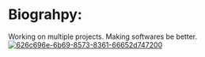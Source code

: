 # Biograhpy:
Working on multiple projects. Making softwares be better.
<a href="https://ibb.co/zhcyfS7z"><img src="https://i.ibb.co/LzwLpCJ3/626c696e-6b69-8573-8361-66652d747200.gif" alt="626c696e-6b69-8573-8361-66652d747200" border="0"></a>
